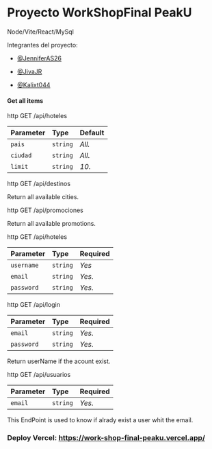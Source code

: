 # Proyecto WorkShopFinal PeakU
 Node/Vite/React/MySql

Integrantes del proyecto:

- [@JenniferAS26](https://github.com/JenniferAS26)

- [@JivaJR](https://github.com/JivaJR)

- [@Kalixt044](https://github.com/Kalixt044)

#### Get all items

http 
  GET /api/hoteles


| Parameter | Type     | Default               |
| :-------- | :------- | :------------------------- |
| `pais` | `string` | *All.* |
| `ciudad` | `string` | *All*. |
| `limit` | `string` | *10*. |


http
  GET /api/destinos

Return all available cities.

http
  GET /api/promociones

Return all available promotions.

http 
  GET /api/hoteles


| Parameter | Type     | Required               |
| :-------- | :------- | :------------------------- |
| `username` | `string` | *Yes* |
| `email` | `string` | *Yes*. |
| `password` | `string` | *Yes*. |

http 
  GET /api/login


| Parameter | Type     | Required               |
| :-------- | :------- | :------------------------- |
| `email` | `string` | *Yes*. |
| `password` | `string` | *Yes*. |

Return userName if the acount exist.

http 
  GET /api/usuarios


| Parameter | Type     | Required               |
| :-------- | :------- | :------------------------- |
| `email` | `string` | *Yes*. |

This EndPoint is used to know if alrady exist a user whit the email.
### Deploy Vercel: https://work-shop-final-peaku.vercel.app/
